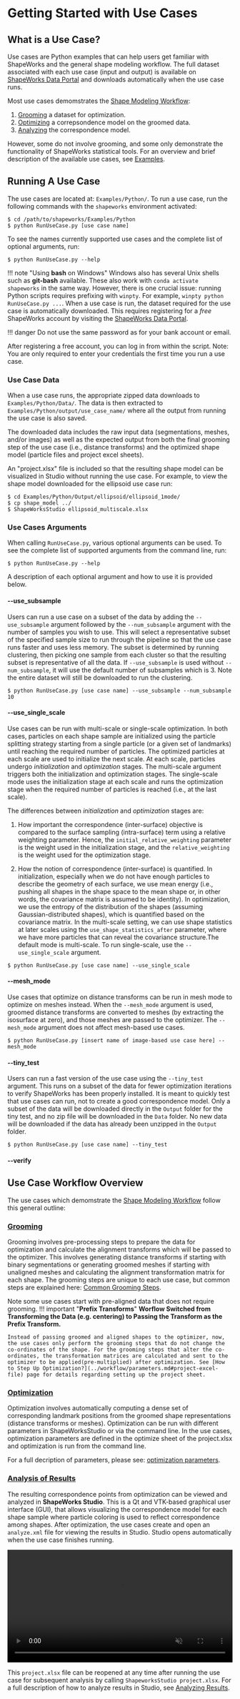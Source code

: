 # Getting Started with Use Cases

## What is a Use Case?
Use cases are Python examples that can help users get familiar with ShapeWorks and the general shape modeling workflow. The full dataset associated with each use case (input and output) is available on [ShapeWorks Data Portal](https://girder.shapeworks-cloud.org/) and downloads automatically when the use case runs.

Most use cases demomstrates the [Shape Modeling Workflow](../getting-started/workflow.md):

1. [Grooming](../workflow/groom.md) a dataset for optimization.
2. [Optimizing](../workflow/optimize.md) a correpsondence model on the groomed data.
3. [Analyzing](../workflow/analyze.md) the correspondence model.

However, some do not involve grooming, and some only demonstrate the functionality of ShapeWorks statistical tools. For an overview and brief description of the available use cases, see [Examples](../getting-started/examples.md).

## Running A Use Case

The use cases are located at: `Examples/Python/`. To run a use case, run the following commands with the `shapeworks` environment activated:
```
$ cd /path/to/shapeworks/Examples/Python
$ python RunUseCase.py [use case name]
```

To see the names currently supported use cases and the complete list of optional arguments, run:
```
$ python RunUseCase.py --help
```

!!! note "Using **bash** on Windows"
    Windows also has several Unix shells such as **git-bash** available. These also work with `conda activate shapeworks` in the same way. However, there is one crucial issue: running Python scripts requires prefixing with `winpty`. For example, `winpty python RunUseCase.py ...`.
When a use case is run, the dataset required for the use case is automatically downloaded. This requires registering for a *free* ShapeWorks account by visiting the [ShapeWorks Data Portal](https://girder.shapeworks-cloud.org/).

!!! danger
    Do not use the same password as for your bank account or email.

After registering a free account, you can log in from within the script. 
Note: You are only required to enter your credentials the first time you run a use case. 

### Use Case Data

When a use case runs, the appropriate zipped data downloads to `Examples/Python/Data/`. The data is then extracted to `Examples/Python/output/use_case_name/` where all the output from running the use case is also saved.

The downloaded data includes the raw input data (segmentations, meshes, and/or images) as well as the expected output from both the final grooming step of the use case (i.e., distance transforms) and the optimized shape model (particle files and project excel sheets). 

An "project.xlsx" file is included so that the resulting shape model can be visualized in Studio without running the use case.
For example, to view the shape model downloaded for the ellipsoid use case run:
```
$ cd Examples/Python/Output/ellipsoid/ellipsoid_1mode/
$ cp shape_model ../
$ ShapeWorksStudio ellipsoid_multiscale.xlsx
```

### Use Cases Arguments

When calling `RunUseCase.py`, various optional arguments can be used. 
To see the complete list of supported arguments from the command line, run:
```
$ python RunUseCase.py --help
```
A description of each optional argument and how to use it is provided below.

#### --use_subsample
Users can run a use case on a subset of the data by adding the `--use_subsample` argument followed by the `--num_subsample` argument with the number of samples you wish to use. This will select a representative subset of the specified sample size to run through the pipeline so that the use case runs faster and uses less memory. The subset is determined by running clustering, then picking one sample from each cluster so that the resulting subset is representative of all the data. If `--use_subsample` is used without `--num_subsample`, it will use the default number of subsamples which is 3. Note the entire dataset will still be downloaded to run the clustering.

```
$ python RunUseCase.py [use case name] --use_subsample --num_subsample 10
```
      
#### --use_single_scale
Use cases can be run with multi-scale or single-scale optimization. In both cases, particles on each shape sample are initialized using the particle splitting strategy starting from a single particle (or a given set of landmarks) until reaching the required number of particles. The optimized particles at each scale are used to initialize the next scale. At each scale, particles undergo *initialization* and *optimization* stages. The multi-scale argument triggers both the initialization and optimization stages. The single-scale mode uses the initialization stage at each scale and runs the optimization stage when the required number of particles is reached (i.e., at the last scale). 

The differences between *initialization* and *optimization* stages are: 

1. How important the correspondence (inter-surface) objective is compared to the surface sampling (intra-surface) term using a relative weighting parameter. Hence, the  `initial_relative_weighting` parameter is the weight used in the initialization stage, and the `relative_weighting` is the weight used for the optimization stage.

2. How the notion of correspondence (inter-surface) is quantified. In initialization, especially when we do not have enough particles to describe the geometry of each surface, we use mean energy (i.e., pushing all shapes in the shape space to the mean shape or, in other words, the covariance matrix is assumed to be identity). In optimization, we use the entropy of the distribution of the shapes (assuming Gaussian-distributed shapes), which is quantified based on the covariance matrix. In the multi-scale setting, we can use shape statistics at later scales using the `use_shape_statistics_after` parameter, where we have more particles that can reveal the covariance structure.The default mode is multi-scale. To run single-scale, use the `--use_single_scale` argument.

```
$ python RunUseCase.py [use case name] --use_single_scale
```

#### --mesh_mode
Use cases that optimize on distance transforms can be run in mesh mode to optimize on meshes instead. When the `--mesh_mode` argument is used, groomed distance transforms are converted to meshes (by extracting the isosurface at zero), and those meshes are passed to the optimizer. The `--mesh_mode` argument does not affect mesh-based use cases.

```
$ python RunUseCase.py [insert name of image-based use case here] --mesh_mode
```

#### --tiny_test
Users can run a fast version of the use case using the `--tiny_test` argument. This runs on a subset of the data for fewer optimization iterations to verify ShapeWorks has been properly installed. It is meant to quickly test that use cases can run, not to create a good correspondence model. Only a subset of the data will be downloaded directly in the `Output` folder for the tiny test, and no zip file will be downloaded in the `Data` folder. No new data will be downloaded if the data has already been unzipped in the `Output` folder.

```
$ python RunUseCase.py [use case name] --tiny_test
```

#### --verify


## Use Case Workflow Overview

The use cases which demomstrate the [Shape Modeling Workflow](../getting-started/workflow.md) follow this general outline:

### [Grooming](../workflow/groom.md)
Grooming involves pre-processing steps to prepare the data for optimization and calculate the alignment transforms which will be passed to the optimizer. This involves generating distance transforms if starting with binary segmentations or generating groomed meshes if starting with unaligned meshes and calculating the alignment transformation matrix for each shape. The grooming steps are unique to each use case, but common steps are explained here: [Common Grooming Steps](../workflow/groom.md#Common-Pre-Processing-Steps-for-Segmentations).

Note some use cases start with pre-aligned data that does not require grooming. 
!!! important "**Prefix Transforms**" 
    **Worflow Switched from Transforming the Data (e.g. centering) to Passing the Transform as the Prefix Transform.**

    Instead of passing groomed and aligned shapes to the optimizer, now, the use cases only perform the grooming steps that do not change the co-ordinates of the shape. For the grooming steps that alter the co-ordinates, the transformation matrices are calculated and sent to the optimizer to be applied(pre-multiplied) after optimization. See [How to Step Up Optimization?](../workflow/parameters.md#project-excel-file) page for details regarding setting up the project sheet.

### [Optimization](../workflow/optimize.md)
Optimization involves automatically computing a dense set of corresponding landmark positions from the groomed shape representations (distance transforms or meshes). Optimization can be run with different parameters in ShapeWorksStudio or via the command line. In the use cases, optimization parameters are defined in the optimize sheet of the project.xlsx and optimization is run from the command line. 

For a full decription of parameters, please see: [optimization parameters](../workflow/parameters.md). 

### [Analysis of Results](../workflow/analyze.md)
The resulting correspondence points from optimization can be viewed and analyzed in **ShapeWorks Studio**. This is a Qt and VTK-based graphical user interface (GUI), that allows visualizing the correspondence model for each shape sample where particle coloring is used to reflect correspondence among shapes. After optimization, the use cases create and open an `analyze.xml` file for viewing the results in Studio. Studio opens automatically when the use case finishes running. 

<p><video src="https://sci.utah.edu/~shapeworks/doc-resources/mp4s/studio_scroll.mp4" autoplay muted loop controls style="width:100%"></p>

This `project.xlsx` file can be reopened at any time after running the use case for subsequent analysis by calling `ShapeworksStudio project.xlsx`. For a full description of how to analyze results in Studio, see [Analyzing Results](../workflow/analyze.md).